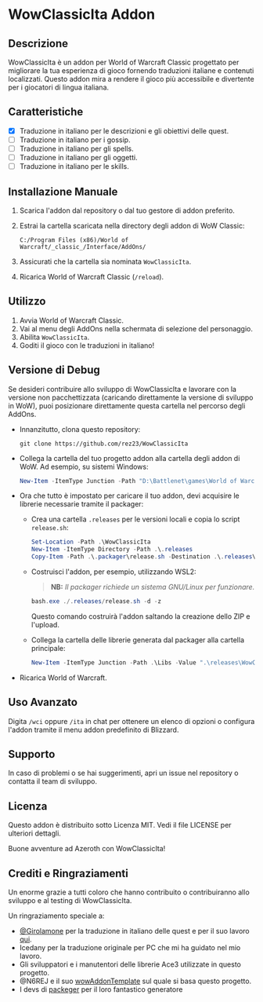 # WowClassicIta Addon

## Descrizione

WowClassicIta è un addon per World of Warcraft Classic progettato per migliorare la tua esperienza di gioco fornendo traduzioni italiane e contenuti localizzati. Questo addon mira a rendere il gioco più accessibile e divertente per i giocatori di lingua italiana.

## Caratteristiche

- [x] Traduzione in italiano per le descrizioni e gli obiettivi delle quest.
- [ ] Traduzione in italiano per i gossip.
- [ ] Traduzione in italiano per gli spells.
- [ ] Traduzione in italiano per gli oggetti.
- [ ] Traduzione in italiano per le skills.

## Installazione Manuale

1. Scarica l'addon dal repository o dal tuo gestore di addon preferito.
2. Estrai la cartella scaricata nella directory degli addon di WoW Classic:

    ```
    C:/Program Files (x86)/World of Warcraft/_classic_/Interface/AddOns/
    ```

3. Assicurati che la cartella sia nominata `WowClassicIta`.
4. Ricarica World of Warcraft Classic (`/reload`).

## Utilizzo

1. Avvia World of Warcraft Classic.
2. Vai al menu degli AddOns nella schermata di selezione del personaggio.
3. Abilita `WowClassicIta`.
4. Goditi il gioco con le traduzioni in italiano!

## Versione di Debug

Se desideri contribuire allo sviluppo di WowClassicIta e lavorare con la versione non pacchettizzata (caricando direttamente la versione di sviluppo in WoW), puoi posizionare direttamente questa cartella nel percorso degli AddOns.

- Innanzitutto, clona questo repository:

   ```shell
   git clone https://github.com/rez23/WowClassicIta
   ```

- Collega la cartella del tuo progetto addon alla cartella degli addon di WoW. Ad esempio, su sistemi Windows:

   ```powershell
   New-Item -ItemType Junction -Path "D:\Battlenet\games\World of Warcraft\_classic_era_\Interface\AddOns\WowClassicIta" -Value ".\WowClassicIta"
   ```

- Ora che tutto è impostato per caricare il tuo addon, devi acquisire le librerie necessarie tramite il packager:
  - Crea una cartella `.releases` per le versioni locali e copia lo script `release.sh`:

       ```powershell
       Set-Location -Path .\WowClassicIta
       New-Item -ItemType Directory -Path .\.releases
       Copy-Item -Path .\.packager\release.sh -Destination .\.releases\release.sh
       ```

  - Costruisci l'addon, per esempio, utilizzando WSL2:
     > **NB:** *Il packager richiede un sistema GNU/Linux per funzionare.*

     ```powershell
     bash.exe ./.releases/release.sh -d -z
     ```

     Questo comando costruirà l'addon saltando la creazione dello ZIP e l'upload.
  - Collega la cartella delle librerie generata dal packager alla cartella principale:

      ```powershell
      New-Item -ItemType Junction -Path .\Libs -Value ".\releases\WowClassicIta\Libs"
      ```

- Ricarica World of Warcraft.

## Uso Avanzato

Digita `/wci` oppure `/ita` in chat per ottenere un elenco di opzioni o configura l'addon tramite il menu addon predefinito di Blizzard.

## Supporto

In caso di problemi o se hai suggerimenti, apri un issue nel repository o contatta il team di sviluppo.

## Licenza

Questo addon è distribuito sotto Licenza MIT. Vedi il file LICENSE per ulteriori dettagli.

Buone avventure ad Azeroth con WowClassicIta!

## Crediti e Ringraziamenti

Un enorme grazie a tutti coloro che hanno contribuito o contribuiranno allo sviluppo e al testing di WowClassicIta.

Un ringraziamento speciale a:

- [@Girolamone](https://github.com/Girolamone) per la traduzione in italiano delle quest e per il suo lavoro [qui](https://github.com/Girolamone/WoWita-quests).
- Icedany per la traduzione originale per PC che mi ha guidato nel mio lavoro.
- Gli sviluppatori e i manutentori delle librerie Ace3 utilizzate in questo progetto.
- @N6REJ e il suo [wowAddonTemplate](https://github.com/N6REJ/wowAddonTemplate) sul quale si basa questo progetto.
- I devs di [packeger](https://github.com/BigWigsMods/packager) per il loro fantastico generatore
